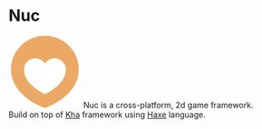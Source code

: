 # Nuc  
![](/resources/icons/nuc-128.png)
Nuc is a cross-platform, 2d game framework.  
Build on top of [Kha](https://github.com/Kode/Kha) framework using [Haxe](https://haxe.org/) language.  
